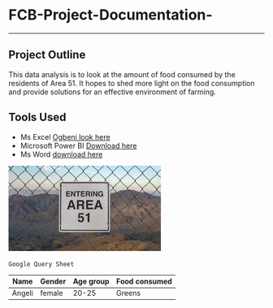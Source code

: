 # FCB-Project-Documentation-
---
## Project Outline
This data analysis is to look at the amount of food consumed by the residents of Area 51. It hopes to shed more light on the food consumption and provide solutions for an effective environment of farming. 

## Tools Used

- Ms Excel [Ogbeni look here](https://www.microsoft.com/en-ng)
- Microsoft Power BI [Download here](https://apps.microsoft.com/?hl=en-us&gl=NG)
- Ms Word [download here](https://apps.microsoft.com/?hl=en-us&gl=NG)


![](download.jpg)

```
Google Query Sheet
```

|Name|Gender|Age group|Food consumed|
|-------|------|-------|-----------|
|Angeli|female|20-25|Greens|

